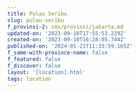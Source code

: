 ```yaml
---
title: Pulau Seribu
slug: pulau-seribu
f_provinsi-2: cms/provinsi/jakarta.md
updated-on: '2023-09-10T17:55:53.229Z'
created-on: '2023-09-10T16:28:05.744Z'
published-on: '2024-01-21T11:33:59.165Z'
f_same-with-province-name: false
f_featured: false
f_discover: false
layout: '[location].html'
tags: location
---
```



